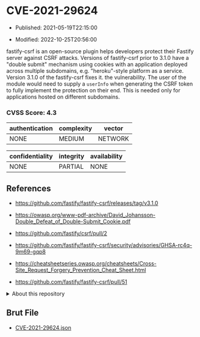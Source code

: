# CVE-2021-29624

- Published: 2021-05-19T22:15:00

- Modified: 2022-10-25T20:56:00

fastify-csrf is an open-source plugin helps developers protect their Fastify server against CSRF attacks. Versions of fastify-csrf prior to 3.1.0 have a "double submit" mechanism using cookies with an application deployed across multiple subdomains, e.g. "heroku"-style platform as a service. Version 3.1.0 of the fastify-csrf fixes it. the vulnerability. The user of the module would need to supply a `userInfo` when generating the CSRF token to fully implement the protection on their end. This is needed only for applications hosted on different subdomains.

### CVSS Score: **4.3**

| authentication | complexity | vector |
| --- | --- | --- |
| NONE | MEDIUM | NETWORK |

| confidentiality | integrity | availability |
| --- | --- | --- |
| NONE | PARTIAL | NONE |

## References

* https://github.com/fastify/fastify-csrf/releases/tag/v3.1.0

* https://owasp.org/www-pdf-archive/David_Johansson-Double_Defeat_of_Double-Submit_Cookie.pdf

* https://github.com/fastify/csrf/pull/2

* https://github.com/fastify/fastify-csrf/security/advisories/GHSA-rc4q-9m69-gqp8

* https://cheatsheetseries.owasp.org/cheatsheets/Cross-Site_Request_Forgery_Prevention_Cheat_Sheet.html

* https://github.com/fastify/fastify-csrf/pull/51

<details>
<summary>About this repository</summary> 

  This repository is part of the project [Live Hack CVE](https://github.com/Live-Hack-CVE). Main website can be found [www.live-hack.org](https://www.live-hack.org) 
  
  Made by [Sn0wAlice](https://github.com/Sn0wAlice) for the people that care about security and need to have a feed of the latest CVEs. Hope you enjoy it, don't forget to star the repo and follow me on [Twitter](https://twitter.com/Sn0wAlice) and [Github](https://github.com/Sn0wAlice). And that is my [personnal website](https://www.alice-snow.me/)

  - [Home Page](https://github.com/Live-Hack-CVE)
  - [Framework](https://github.com/Live-Hack-CVE/cve-framework)
  - [CVE database](https://github.com/Live-Hack-CVE/full_database)
  - [Changelog](https://github.com/Live-Hack-CVE/Changelog)
</details>

## Brut File

* [CVE-2021-29624.json](https://raw.githubusercontent.com/Live-Hack-CVE/full_database/main/cves/2021/CVE-2021-29624.json)

